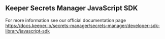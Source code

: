 ## Keeper Secrets Manager JavaScript SDK

For more information see our official documentation page https://docs.keeper.io/secrets-manager/secrets-manager/developer-sdk-library/javascript-sdk
